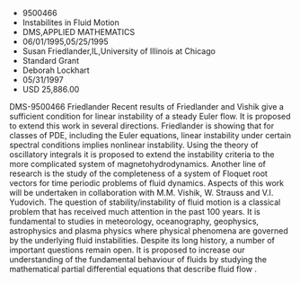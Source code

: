 
* 9500466
* Instabilites in Fluid Motion
* DMS,APPLIED MATHEMATICS
* 06/01/1995,05/25/1995
* Susan Friedlander,IL,University of Illinois at Chicago
* Standard Grant
* Deborah Lockhart
* 05/31/1997
* USD 25,886.00

DMS-9500466 Friedlander Recent results of Friedlander and Vishik give a
sufficient condition for linear instability of a steady Euler flow. It is
proposed to extend this work in several directions. Friedlander is showing that
for classes of PDE, including the Euler equations, linear instability under
certain spectral conditions implies nonlinear instability. Using the theory of
oscillatory integrals it is proposed to extend the instability criteria to the
more complicated system of magnetohydrodynamics. Another line of research is the
study of the completeness of a system of Floquet root vectors for time periodic
problems of fluid dynamics. Aspects of this work will be undertaken in
collaboration with M.M. Vishik, W. Strauss and V.I. Yudovich. The question of
stability/instability of fluid motion is a classical problem that has received
much attention in the past 100 years. It is fundamental to studies in
meteorology, oceanography, geophysics, astrophysics and plasma physics where
physical phenomena are governed by the underlying fluid instabilities. Despite
its long history, a number of important questions remain open. It is proposed to
increase our understanding of the fundamental behaviour of fluids by studying
the mathematical partial differential equations that describe fluid flow .
